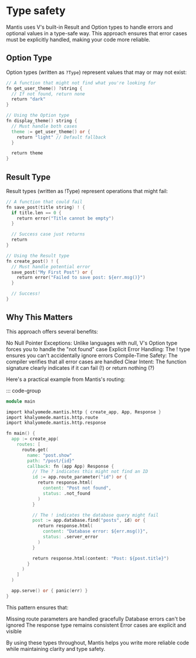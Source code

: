 # Type safety

Mantis uses V's built-in Result and Option types to handle errors and optional values in a type-safe way. This approach ensures that error cases must be explicitly handled, making your code more reliable.

## Option Type

Option types (written as `?Type`) represent values that may or may not exist:

```v
// A function that might not find what you're looking for
fn get_user_theme() ?string {
  // If not found, return none
  return "dark"
}

// Using the Option type
fn display_theme() string {
  // Must handle both cases
  theme := get_user_theme() or {
    return "light" // Default fallback
  }

  return theme
}
```

## Result Type

Result types (written as !Type) represent operations that might fail:

```v
// A function that could fail
fn save_post(title string) ! {
  if title.len == 0 {
    return error("Title cannot be empty")
  }

  // Success case just returns
  return
}

// Using the Result type
fn create_post() ! {
  // Must handle potential error
  save_post("My First Post") or {
    return error("Failed to save post: ${err.msg()}")
  }

  // Success!
}
```

## Why This Matters

This approach offers several benefits:

No Null Pointer Exceptions: Unlike languages with null, V's Option type forces you to handle the "not found" case
Explicit Error Handling: The ! type ensures you can't accidentally ignore errors
Compile-Time Safety: The compiler verifies that all error cases are handled
Clear Intent: The function signature clearly indicates if it can fail (!) or return nothing (?)

Here's a practical example from Mantis's routing:

::: code-group

```v [main.v]
module main

import khalyomede.mantis.http { create_app, App, Response }
import khalyomede.mantis.http.route
import khalyomede.mantis.http.response

fn main() {
  app := create_app(
    routes: [
      route.get(
        name: "post.show"
        path: "/post/{id}"
        callback: fn (app App) Response {
          // The ? indicates this might not find an ID
          id := app.route_parameter("id") or {
            return response.html(
              content: "Post not found",
              status: .not_found
            )
          }

          // The ! indicates the database query might fail
          post := app.database.find("posts", id) or {
            return response.html(
              content: "Database error: ${err.msg()}",
              status: .server_error
            )
          }

          return response.html(content: "Post: ${post.title}")
        }
      )
    ]
  )

  app.serve() or { panic(err) }
}
```

This pattern ensures that:

Missing route parameters are handled gracefully
Database errors can't be ignored
The response type remains consistent
Error cases are explicit and visible

By using these types throughout, Mantis helps you write more reliable code while maintaining clarity and type safety.
